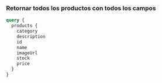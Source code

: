 ### Retornar todos los productos con todos los campos
```graphql
query {
  products {
    category
    description
    id
    name
    imageUrl
    stock
    price
  }
}
```